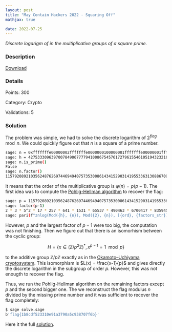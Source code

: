 ```yaml
---
layout: post
title: "May Contain Hackers 2022 - Squaring Off"
mathjax: true

date: 2022-07-25
---
```


*Discrete logarigm of in the multiplicative groups of a square prime.*

<!--more-->

### Description

[Download](/resources/2022/mch/squaringoff/squaringoff.tgz)

### Details

Points:      300

Category:    Crypto

Validations: 5


### Solution

The problem was simple, we had to solve the discrete logarithm of $2^{flag} \mod n$. We could quickly figure out that $n$ is a square of a prime number.

```bash
sage: n = 0xfffffffe00000002fffffffe0000000100000001fffffffe00000001fffffffe00000001fffffffefffffffffffffffffffffffe000000000000000000000001
sage: h = 4275333096397007849067777941008675457617279615546105194323216811550797075772016607215703868747693795339025886078058526791464546941731743196384839138407576
sage: n.is_prime()
False
sage: n.factor()
115792089210356248762697446949407573530086143415290314195533631308867097853951^2
```

It means that the order of the multiplicative group is $\varphi(n) = p(p-1)$. The first idea was to compute the [Pohlig-Hellman algorithm](https://en.wikipedia.org/wiki/Pohlig%E2%80%93Hellman_algorithm) to recover the flag:
```bash
sage: p = 115792089210356248762697446949407573530086143415290314195533631308867097853951
sage: factor(p-1)
2 * 3 * 5^2 * 17 * 257 * 641 * 1531 * 65537 * 490463 * 6700417 * 835945042244614951780389953367877943453916927241
sage: pari(f"znlog(Mod({h}, {n}), Mod({2}, {n}), [{ord}, {factors_str}])")
```

However, $p$ and the largest factor of $p-1$ were too big, the computation was not finishing. Then we figure out that there is an isomorhism between the cyclic group:

$$H = \{ x \in (\mathbb{Z}/p^2\mathbb{Z})^*, x^{p-1} = 1 \mod p\}$$

to the additive group $\mathbb{Z}/p\mathbb{Z}$ exactly as in the [Okamoto–Uchiyama cryptosystem](https://en.wikipedia.org/wiki/Okamoto%E2%80%93Uchiyama_cryptosystem). This isomorphism is $L(x) = \frac{x-1}{p}$ and gives directly the discrete logarithm in the subgroup of order $p$. However, this was not enougth to recover the flag.

Thus, we run the Pohlig-Hellman algorithm on the remaining factors except $p$ and the second bigger one. The we reconstruct the flag modulus $n$ divided by the missing prime number and it was sufficient to recover the flag completely:
```bash
$ sage solve.sage
b'flag{1b8cdf523310e91a3790a5c938707f6b}'
```

Here it the full [solution](/resources/2022/mch/squaringoff/solve.sage).